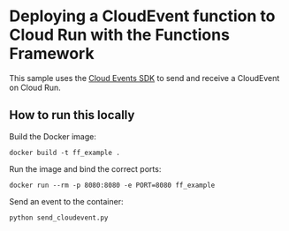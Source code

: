 # Deploying a CloudEvent function to Cloud Run with the Functions Framework

This sample uses the [Cloud Events SDK](https://github.com/cloudevents/sdk-python) to send and receive a CloudEvent on Cloud Run.

## How to run this locally

Build the Docker image:

```commandline
docker build -t ff_example .
```

Run the image and bind the correct ports:

```commandline
docker run --rm -p 8080:8080 -e PORT=8080 ff_example
```

Send an event to the container:

```python
python send_cloudevent.py
```

